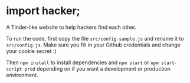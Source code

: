 import hacker;
======

A Tinder-like website to help hackers find each other.

To run the code, first copy the file `src/config-sample.js` and rename it to `src/config.js`. 
Make sure you fill in your Github credentials and change your cookie secret :)

Then `npm install` to install dependencies and `npm start` or `npm start-script prod` 
depending on if you want a development or production environment.
